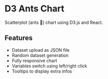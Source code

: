 # D3 Ants Chart
Scatterplot (ants 🐜) chart using D3.js and React.
## Features
- Dataset upload as JSON file
- Random dataset generation
- Fully responsive chart
- Variables switch using left/right click
- Tooltips to display extra infos
